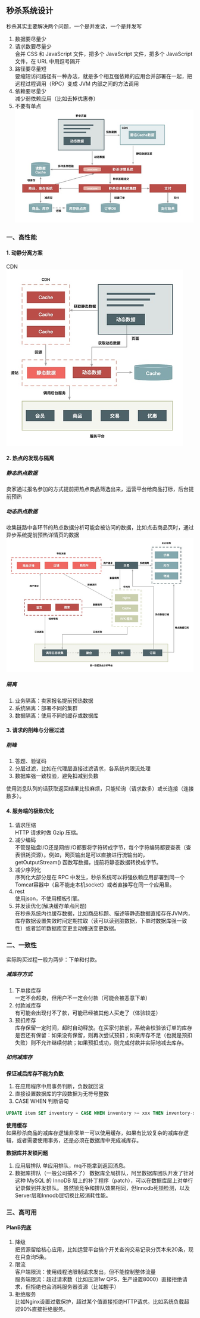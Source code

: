 ## 秒杀系统设计
秒杀其实主要解决两个问题，一个是并发读，一个是并发写
1. 数据要尽量少  
2. 请求数要尽量少  
合并 CSS 和 JavaScript 文件，把多个 JavaScript 文件，把多个 JavaScript 文件，在 URL 中用逗号隔开
3. 路径要尽量短  
要缩短访问路径有一种办法，就是多个相互强依赖的应用合并部署在一起，把远程过程调用（RPC）变成 JVM 内部之间的方法调用
4. 依赖要尽量少  
减少弱依赖应用（比如去掉优惠券）
5. 不要有单点
![](../../../../../../resources/seckill/1.jpg)

### 一、高性能
#### 1. 动静分离方案
CDN
![](../../../../../../resources/seckill/2.jpg)

#### 2. 热点的发现与隔离
##### 静态热点数据
卖家通过报名参加的方式提前把热点商品筛选出来，运营平台给商品打标，后台提前预热
##### 动态热点数据
收集链路中各环节的热点数据分析可能会被访问的数据，比如点击商品页时，通过异步系统提前预热详情页的数据
![](../../../../../../resources/seckill/3.jpg)

##### 隔离
1. 业务隔离：卖家报名提前预热数据
2. 系统隔离：部署不同的集群
3. 数据隔离：使用不同的缓存或数据库

#### 3. 请求的削峰与分层过滤
##### 削峰
1. 答题、验证码
2. 分层过滤，比如在代理层直接过滤请求，各系统内限流处理
3. 数据库强一致校验，避免扣减到负数

使用消息队列的话获取返回结果比较麻烦，只能轮询（请求数多）或长连接（连接数多）。

#### 4. 服务端的极致优化
1. 请求压缩  
HTTP 请求时做 Gzip 压缩。
2. 减少编码  
不管是磁盘I/O还是网络I/O都要将字符转成字节，每个字符编码都要查表（查表很耗资源）。例如，网页输出是可以直接进行流输出的，getOutputStream() 函数写数据，提前将静态数据转换成字节。
3. 减少序列化  
序列化大部分是在 RPC 中发生，秒杀系统可以将强依赖应用部署到同一个Tomcat容器中（且不能走本机socket）或者直接写在同一个应用里。
4. rest  
使用json，不使用模板引擎。
5. 并发读优化(解决缓存单点问题)  
在秒杀系统内也缓存数据，比如商品标题、描述等静态数据直接存在JVM内，库存数据设置失效时间定期拉取（读可以读到脏数据，下单时数据库强一致性）或者监听数据库变更主动推送变更数据。

### 二、一致性
实际购买过程一般为两步：下单和付款。  
##### 减库存方式
1. 下单接库存  
一定不会超卖，但用户不一定会付款（可能会被恶意下单）
2. 付款减库存  
有可能会出现付不了款，可能已经被其他人买走了（体验较差）
3. 预扣库存  
库存保留一定时间，超时自动释放。在买家付款前，系统会校验该订单的库存是否还有保留：如果没有保留，则再次尝试预扣；如果库存不足（也就是预扣失败）则不允许继续付款；如果预扣成功，则完成付款并实际地减去库存。
##### 如何减库存
**保证减后库存不能为负数**
1. 在应用程序中用事务判断，负数就回滚
2. 直接设置数据库的字段数据为无符号整数
3. CASE WHEN 判断语句
```sql
UPDATE item SET inventory = CASE WHEN inventory >= xxx THEN inventory-xxx ELSE inventory END;
```
**使用缓存**  
如果秒杀商品的减库存逻辑非常单一可以使用缓存，如果有比较复杂的减库存逻辑，或者需要使用事务，还是必须在数据库中完成减库存。

**数据库并发锁问题**  
1. 应用层排队
单应用排队，mq不能拿到返回消息。
2. 数据库排队（一般公司搞不了）
数据库全局排队，阿里数据库团队开发了针对这种 MySQL 的 InnoDB 层上的补丁程序（patch），可以在数据库层上对单行记录做到并发排队。
虽然锁竞争和排队效果相同，但Innodb死锁检测，以及Server层和Innodb层切换比较消耗性能。

### 三、高可用
#### PlanB兜底
1. 降级  
把资源留给核心应用，比如运营平台搞个开关查询交易记录分页本来20条，现在只查询5条。
2. 限流  
客户端限流：使用线程池限制请求发出，但不能控制整体流量  
服务端限流：超过请求数（比如压测1w QPS，生产设置8000）直接拒绝请求，但拒绝也会消耗服务器资源（比如握手）  
3. 拒绝服务  
比如Nginx设置过载保护，超过某个值直接拒绝HTTP请求。比如系统负载超过90%直接拒绝服务。